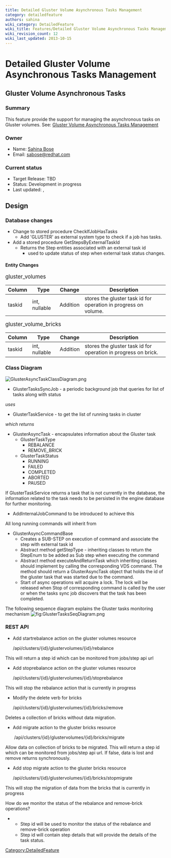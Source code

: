 ```yaml
---
title: Detailed Gluster Volume Asynchronous Tasks Management
category: detailedfeature
authors: sahina
wiki_category: DetailedFeature
wiki_title: Features/Detailed Gluster Volume Asynchronous Tasks Management
wiki_revision_count: 12
wiki_last_updated: 2013-10-15
---
```


# Detailed Gluster Volume Asynchronous Tasks Management

## Gluster Volume Asynchronous Tasks

### Summary

This feature provide the support for managing the asynchronous tasks on Gluster volumes. See: [ Gluster Volume Asynchronous Tasks Management](Features/Gluster_Volume_Asynchronous_Tasks_Management)

### Owner

*   Name: [ Sahina Bose](User:Sahina)
*   Email: <sabose@redhat.com>

### Current status

*   Target Release: TBD
*   Status: Development in progress
*   Last updated: ,

## Design

### Database changes

*   Change to stored procedure CheckIfJobHasTasks
    -   Add 'GLUSTER' as external system type to check if a job has tasks.
*   Add a stored procedure GetStepsByExternalTaskId
    -   Returns the Step entities associated with an external task id
        -   used to update status of step when external task status changes.

#### Entity Changes

<big>gluster_volumes</big>

| Column | Type          | Change   | Description                                                     |
|--------|---------------|----------|-----------------------------------------------------------------|
| taskid | int, nullable | Addition | stores the gluster task id for operation in progress on volume. |

<big>gluster_volume_bricks</big>

| Column | Type          | Change   | Description                                                    |
|--------|---------------|----------|----------------------------------------------------------------|
| taskid | int, nullable | Addition | stores the gluster task id for operation in progress on brick. |

### Class Diagram

![](GlusterAsyncTaskClassDiagram.png "GlusterAsyncTaskClassDiagram.png")

*   GlusterTasksSyncJob - a periodic background job that queries for list of tasks along with status

*uses*

*   GlusterTaskService - to get the list of running tasks in cluster

*which returns*

*   GlusterAsyncTask - encapsulates information about the Gluster task
    -   GlusterTaskType
        -   REBALANCE
        -   REMOVE_BRICK
    -   GlusterTaskStatus
        -   RUNNING
        -   FAILED
        -   COMPLETED
        -   ABORTED
        -   PAUSED

If GlusterTaskService returns a task that is not currently in the database, the information related to the task needs to be persisted in the engine database for further monitoring.

*   AddInternalJobCommand to be introduced to achieve this

All long running commands will inherit from

*   GlusterAsyncCommandBase
    -   Creates a SUB-STEP on execution of command and associate the step with external task id
    -   Abstract method getStepType - inheriting classes to return the StepEnum to be added as Sub step when executing the command
    -   Abstract method executeAndReturnTask which inheriting classes should implement by calling the corresponding VDS command. The method should return a GlusterAsyncTask object that holds the id of the gluster task that was started due to the command.
    -   Start of async operations will acquire a lock. The lock will be released when Stop of corresponding command is called by the user or when the tasks sync job discovers that the task has been completed.

The following sequence diagram explains the Gluster tasks monitoring mechanism ![](GlusterTasksSeqDiagram.png "fig:GlusterTasksSeqDiagram.png")

### REST API

*   Add startrebalance action on the gluster volumes resource

      /api/clusters/{id}/glustervolumes/{id}/rebalance

This will return a step id which can be monitored from jobs/step api url

*   Add stoprebalance action on the gluster volumes resource

      /api/clusters/{id}/glustervolumes/{id}/stoprebalance

This will stop the rebalance action that is currently in progress

*   Modify the delete verb for bricks

      /api/clusters/{id}/glustervolumes/{id}/bricks/remove

Deletes a collection of bricks without data migration.

*   Add migrate action to the gluster bricks resource

       /api/clusters/{id}/glustervolumes/{id}/bricks/migrate

Allow data on collection of bricks to be migrated. This will return a step id which can be monitored from jobs/step api url. If false, data is lost and remove returns synchronously.

*   Add stop migrate action to the gluster bricks resource

      /api/clusters/{id}/glustervolumes/{id}/bricks/stopmigrate

This will stop the migration of data from the bricks that is currently in progress

How do we monitor the status of the rebalance and remove-brick operations?

*   -   Step id will be used to monitor the status of the rebalance and remove-brick operation
    -   Step id will contain step details that will provide the details of the task status.

<Category:DetailedFeature>
